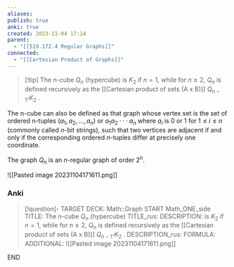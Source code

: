 ```yaml
---
aliases: 
publish: true
anki: true
created: 2023-11-04 17:14
parent:
  - "[[519.172.4 Regular Graphs]]"
connected:
  - "[[Cartesian Product of Graphs]]"
---
```

> [!tip] The $n$-cube $Q_n$ (hypercube)
is $K_2$ if $n = 1$, 
while for $n ≥ 2$, $Q_n$ is defined recursively as the [[Cartesian product of sets (A x B)]] $Q_{n−1} \square K_2$ . 

The n-cube can also be defined as that graph whose vertex set is the set of ordered n-tuples $(a_1, a_2, . . . , a_n)$ or $a_1a_2 ···a_n$ where $a_i$ is $0$ or $1$ for $1 ≤ i ≤ n$ (commonly called $n$-bit strings), such that two vertices are adjacent if and only if the corresponding ordered $n$-tuples differ at precisely one coordinate. 

The graph $Q_n$ is an $n$-regular graph of order $2^n$. 

![[Pasted image 20231104171611.png]]



### Anki
> [!question]-
TARGET DECK: Math::Graph
START
Math_ONE_side
TITLE: The $n$-cube $Q_n$ (hypercube)
TITLE_rus: 
DESCRIPTION: is $K_2$ if $n = 1$, 
while for $n ≥ 2$, $Q_n$ is defined recursively as the [[Cartesian product of sets (A x B)]] $Q_{n−1} \square K_2$ . 
DESCRIPTION_rus: 
FORMULA: 
ADDITIONAL: ![[Pasted image 20231104171611.png]]
<!--ID: 1699164293883-->
END








